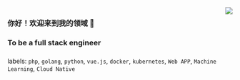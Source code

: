 <img align="right" src="https://github-readme-stats.vercel.app/api?username=hide-in-code&show_icons=true&icon_color=CE1D2D&text_color=718096&bg_color=ffffff" />

### 你好！欢迎来到我的领域 👋
### To be a full stack engineer
###
labels: `php`, `golang`, `python`, `vue.js`, `docker`, `kubernetes`, `Web APP`, `Machine Learning`, `Cloud Native`
